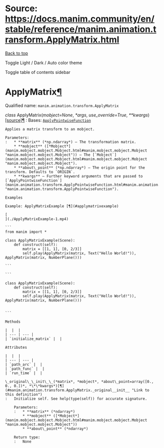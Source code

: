 # Source: https://docs.manim.community/en/stable/reference/manim.animation.transform.ApplyMatrix.html

[Back to top](#)

Toggle Light / Dark / Auto color theme

Toggle table of contents sidebar

ApplyMatrix[¶](#applymatrix "Link to this heading")
===================================================

Qualified name: `manim.animation.transform.ApplyMatrix`

*class* ApplyMatrix(*mobject=None*, *\*args*, *use\_override=True*, *\*\*kwargs*)[[source]](../_modules/manim/animation/transform.html#ApplyMatrix)[¶](#manim.animation.transform.ApplyMatrix "Link to this definition")
:   Bases: [`ApplyPointwiseFunction`](manim.animation.transform.ApplyPointwiseFunction.html#manim.animation.transform.ApplyPointwiseFunction "manim.animation.transform.ApplyPointwiseFunction")

    Applies a matrix transform to an mobject.

    Parameters:
    :   * **matrix** (*np.ndarray*) – The transformation matrix.
        * **mobject** ([*Mobject*](manim.mobject.mobject.Mobject.html#manim.mobject.mobject.Mobject "manim.mobject.mobject.Mobject")) – The [`Mobject`](manim.mobject.mobject.Mobject.html#manim.mobject.mobject.Mobject "manim.mobject.mobject.Mobject").
        * **about\_point** (*np.ndarray*) – The origin point for the transform. Defaults to `ORIGIN`.
        * **kwargs** – Further keyword arguments that are passed to [`ApplyPointwiseFunction`](manim.animation.transform.ApplyPointwiseFunction.html#manim.animation.transform.ApplyPointwiseFunction "manim.animation.transform.ApplyPointwiseFunction").

    Examples

    Example: ApplyMatrixExample [¶](#applymatrixexample)

    [
    ](./ApplyMatrixExample-1.mp4)

    ```
    from manim import *

    class ApplyMatrixExample(Scene):
        def construct(self):
            matrix = [[1, 1], [0, 2/3]]
            self.play(ApplyMatrix(matrix, Text("Hello World!")), ApplyMatrix(matrix, NumberPlane()))

    ```

    ```

    class ApplyMatrixExample(Scene):
        def construct(self):
            matrix = [[1, 1], [0, 2/3]]
            self.play(ApplyMatrix(matrix, Text("Hello World!")), ApplyMatrix(matrix, NumberPlane()))


    ```

    Methods

    |  |  |
    | --- | --- |
    | `initialize_matrix` |  |

    Attributes

    |  |  |
    | --- | --- |
    | `path_arc` |  |
    | `path_func` |  |
    | `run_time` |  |

    \_original\_\_init\_\_(*matrix*, *mobject*, *about\_point=array([0., 0., 0.])*, *\*\*kwargs*)[¶](#manim.animation.transform.ApplyMatrix._original__init__ "Link to this definition")
    :   Initialize self. See help(type(self)) for accurate signature.

        Parameters:
        :   * **matrix** (*ndarray*)
            * **mobject** ([*Mobject*](manim.mobject.mobject.Mobject.html#manim.mobject.mobject.Mobject "manim.mobject.mobject.Mobject"))
            * **about\_point** (*ndarray*)

        Return type:
        :   None